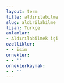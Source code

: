 ```yaml
---
layout: term
title: aldırılabilme
slug: aldirilabilme
lisan: Türkçe
anlamlar:
- Aldırılabilmek işi
ozellikler:
- - isim
ornekler:
- - ''
orneklerkaynak:
- - ''
---
```

